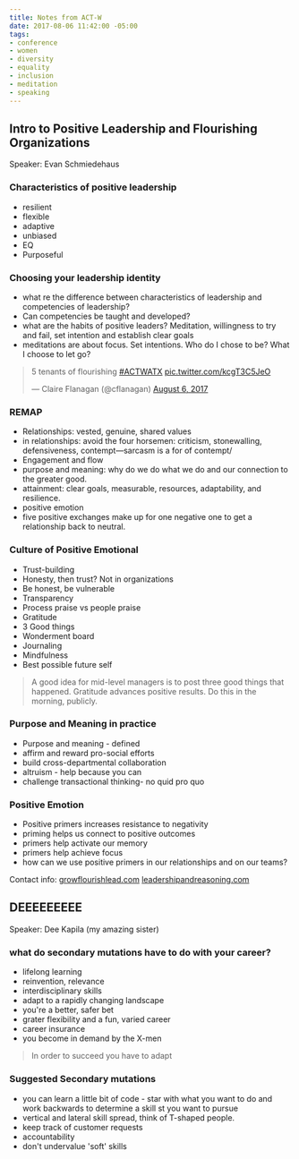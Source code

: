 ```yaml
---
title: Notes from ACT-W
date: 2017-08-06 11:42:00 -05:00
tags:
- conference
- women
- diversity
- equality
- inclusion
- meditation
- speaking
---
```


## Intro to Positive Leadership and Flourishing Organizations 

Speaker: Evan Schmiedehaus

### Characteristics of positive leadership
- resilient
- flexible
- adaptive
- unbiased
- EQ
- Purposeful

### Choosing your leadership identity
- what re the difference between characteristics of leadership and competencies of leadership?
- Can competencies be taught and developed?
- what are the habits of positive leaders? Meditation, willingness to try and fail, set intention and establish clear goals
- meditations are about focus. Set intentions. Who do I chose to be? What I choose to let go?

<blockquote class="twitter-tweet" data-lang="en"><p lang="en" dir="ltr">5 tenants of flourishing <a href="https://twitter.com/hashtag/ACTWATX?src=hash">#ACTWATX</a> <a href="https://t.co/kcgT3C5JeO">pic.twitter.com/kcgT3C5JeO</a></p>&mdash; Claire Flanagan (@cflanagan) <a href="https://twitter.com/cflanagan/status/894238626699251712">August 6, 2017</a></blockquote>
<script async src="//platform.twitter.com/widgets.js" charset="utf-8"></script>

### REMAP
- Relationships: vested, genuine, shared values
- in relationships: avoid the four horsemen: criticism, stonewalling, defensiveness, contempt—sarcasm is a for of contempt/
- Engagement and flow
- purpose and meaning: why do we do what we do and our connection to the greater good.
- attainment: clear goals, measurable, resources, adaptability, and resilience.
- positive emotion
- five positive exchanges make up for one negative one to get a relationship back to neutral.

### Culture of Positive Emotional
- Trust-building
- Honesty, then trust? Not in organizations
- Be honest, be vulnerable
- Transparency
- Process praise vs people praise
- Gratitude
- 3 Good things
- Wonderment board
- Journaling
- Mindfulness
- Best possible future self

> A good idea for mid-level managers is to post three good things that happened. Gratitude advances positive results. Do this in the morning, publicly.

### Purpose and Meaning in practice
- Purpose and meaning - defined
- affirm and reward pro-social efforts
- build cross-departmental collaboration
- altruism - help because you can
- challenge transactional thinking- no quid pro quo

### Positive Emotion
- Positive primers increases resistance to negativity
- priming helps us connect to positive outcomes
- primers help activate our memory
- primers help achieve focus
- how can we use positive primers in our relationships and on our teams?

Contact info: 
[growflourishlead.com](growflourishlead.com)
[leadershipandreasoning.com](leadershipandreasoning.com)


## DEEEEEEEEE
Speaker: Dee Kapila (my amazing sister)

### what do secondary mutations have to do with your career?
- lifelong learning
- reinvention, relevance
- interdisciplinary skills
- adapt to a rapidly changing landscape
- you're a better, safer bet
- grater flexibility and a fun, varied career
- career insurance
- you become in demand by the X-men

> In order to succeed you have to adapt

### Suggested Secondary mutations
- you can learn a little bit of code - star with what you want to do and work backwards to determine a skill st you want to pursue
- vertical and lateral skill spread, think of T-shaped people.
- keep track of customer requests
- accountability
- don't undervalue 'soft' skills 
 